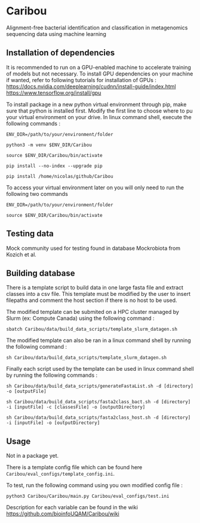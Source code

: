 # Caribou
Alignment-free bacterial identification and classification in metagenomics sequencing data using machine learning

## Installation of dependencies
It is recommended to run on a GPU-enabled machine to accelerate training of models but not necessary.
To install GPU dependencies on your machine if wanted, refer to following tutorials for installation of GPUs :
https://docs.nvidia.com/deeplearning/cudnn/install-guide/index.html
https://www.tensorflow.org/install/gpu

To install package in a new python virtual environment through pip, make sure that python is installed first.
Modify the first line to choose where to pu your virtual environment on your drive.
In linux command shell, execute the following commands :

```
ENV_DIR=/path/to/your/environment/folder

python3 -m venv $ENV_DIR/Caribou

source $ENV_DIR/Caribou/bin/activate

pip install --no-index --upgrade pip

pip install /home/nicolas/github/Caribou
```

To access your virtual environment later on you will only need to run the following two commands

```
ENV_DIR=/path/to/your/environment/folder

source $ENV_DIR/Caribou/bin/activate
```

## Testing data
Mock community used for testing found in database Mockrobiota from Kozich et al.

## Building database
There is a template script to build data in one large fasta file and extract classes into a csv file.
This template must be modified by the user to insert filepaths and comment the host section if there is no host to be used.

The modified template can be submited on a HPC cluster managed by Slurm (ex: Compute Canada) using the following command :
```
sbatch Caribou/data/build_data_scripts/template_slurm_datagen.sh
```

The modified template can also be ran in a linux command shell by running the following command :
```
sh Caribou/data/build_data_scripts/template_slurm_datagen.sh
```

Finally each script used by the template can be used in linux command shell by running the following commands :
```
sh Caribou/data/build_data_scripts/generateFastaList.sh -d [directory] -o [outputFile]

sh Caribou/data/build_data_scripts/fasta2class_bact.sh -d [directory] -i [inputFile] -c [classesFile] -o [outputDirectory]

sh Caribou/data/build_data_scripts/fasta2class_host.sh -d [directory] -i [inputFile] -o [outputDirectory]
```

## Usage
Not in a package yet.

There is a template config file which can be found here `Caribou/eval_configs/template_config.ini`.

To test, run the following command using you own modified config file :

```
python3 Caribou/Caribou/main.py Caribou/eval_configs/test.ini
```

Description for each variable can be found in the wiki https://github.com/bioinfoUQAM/Caribou/wiki
